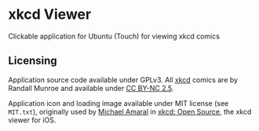 # xkcd Viewer
Clickable application for Ubuntu (Touch) for viewing xkcd comics

## Licensing

Application source code available under GPLv3. All [xkcd](https://xkcd.com/) comics are by Randall Munroe and available under [CC BY-NC 2.5](http://creativecommons.org/licenses/by-nc/2.5/).

Application icon and loading image available under MIT license (see `MIT.txt`), originally used by [Michael Amaral](https://github.com/mamaral) in [xkcd: Open Source](https://github.com/mamaral/xkcd-Open-Source), the xkcd viewer for iOS.
